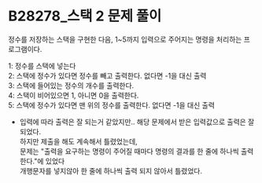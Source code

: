 # B28278_스택 2 문제 풀이
정수를 저장하는 스택을 구현한 다음, 1~5까지 입력으로 주어지는 명령을 처리하는 프로그램이다.  

1: 정수를 스택에 넣는다  
2: 스택에 정수가 있다면 정수를 빼고 출력한다. 없다면 -1을 대신 출력  
3: 스택에 들어있는 정수의 개수를 출력한다.  
4: 스택이 비어있으면 1, 아니면 0을 출력한다.  
5: 스택에 정수가 있다면 맨 위의 정수를 출력한다. 없다면 -1을 대신 출력  

- 입력에 따라 출력은 잘 되는거 같았지만.. 
해당 문제에서 받은 입력값으로 출력은 잘 되었다.  
하지만 제출을 해도 계속해서 틀렸었는데,  
문제는 "출력을 요구하는 명령이 주어질 때마다 명령의 결과를 한 줄에 하나씩 출력한다."에 있었다  
개행문자를 넣지않아 한 줄에 하나씩 출력 되지 않아서 틀렸었다.  
